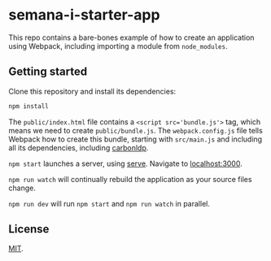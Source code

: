 # semana-i-starter-app

This repo contains a bare-bones example of how to create an application using Webpack, including importing a module from `node_modules`.

## Getting started

Clone this repository and install its dependencies:

```bash
npm install
```

The `public/index.html` file contains a `<script src='bundle.js'>` tag, which means we need to create `public/bundle.js`. The `webpack.config.js` file tells Webpack how to create this bundle, starting with `src/main.js` and including all its dependencies, including [carbonldp](https://carbonldp.com).


`npm start` launches a server, using [serve](https://github.com/zeit/serve). Navigate to [localhost:3000](http://localhost:3000).

`npm run watch` will continually rebuild the application as your source files change.

`npm run dev` will run `npm start` and `npm run watch` in parallel.

## License

[MIT](LICENSE).

